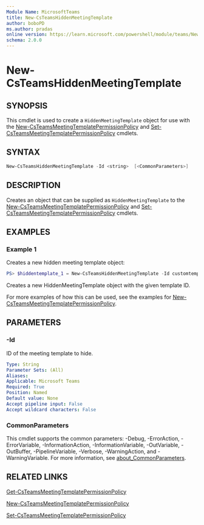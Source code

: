 ```yaml
---
Module Name: MicrosoftTeams
title: New-CsTeamsHiddenMeetingTemplate
author: boboPD
ms.author: pradas
online version: https://learn.microsoft.com/powershell/module/teams/New-CsTeamsHiddenMeetingTemplate
schema: 2.0.0
---
```


# New-CsTeamsHiddenMeetingTemplate

## SYNOPSIS

This cmdlet is used to create a `HiddenMeetingTemplate` object for use with the [New-CsTeamsMeetingTemplatePermissionPolicy](New-CsTeamsMeetingTemplatePermissionPolicy.md) and [Set-CsTeamsMeetingTemplatePermissionPolicy](Set-CsTeamsMeetingTemplatePermissionPolicy.md) cmdlets.

## SYNTAX

```powershell
New-CsTeamsHiddenMeetingTemplate -Id <string>  [<CommonParameters>]
```

## DESCRIPTION

Creates an object that can be supplied as `HiddenMeetingTemplate` to the [New-CsTeamsMeetingTemplatePermissionPolicy](New-CsTeamsMeetingTemplatePermissionPolicy.md) and [Set-CsTeamsMeetingTemplatePermissionPolicy](Set-CsTeamsMeetingTemplatePermissionPolicy.md) cmdlets.

## EXAMPLES

### Example 1

Creates a new hidden meeting template object:

```powershell
PS> $hiddentemplate_1 = New-CsTeamsHiddenMeetingTemplate -Id customtemplate_9ab0014a-bba4-4ad6-b816-0b42104b5056
```

Creates a new HiddenMeetingTemplate object with the given template ID.

For more examples of how this can be used, see the examples for [New-CsTeamsMeetingTemplatePermissionPolicy](New-CsTeamsMeetingTemplatePermissionPolicy.md).

## PARAMETERS

### -Id

ID of the meeting template to hide.

```yaml
Type: String
Parameter Sets: (All)
Aliases:
Applicable: Microsoft Teams
Required: True
Position: Named
Default value: None
Accept pipeline input: False
Accept wildcard characters: False
```

### CommonParameters
This cmdlet supports the common parameters: -Debug, -ErrorAction, -ErrorVariable, -InformationAction, -InformationVariable, -OutVariable, -OutBuffer, -PipelineVariable, -Verbose, -WarningAction, and -WarningVariable. For more information, see [about_CommonParameters](https://go.microsoft.com/fwlink/?LinkID=113216).

## RELATED LINKS
[Get-CsTeamsMeetingTemplatePermissionPolicy](Get-CsTeamsMeetingTemplatePermissionPolicy.md)

[New-CsTeamsMeetingTemplatePermissionPolicy](New-CsTeamsMeetingTemplatePermissionPolicy.md)

[Set-CsTeamsMeetingTemplatePermissionPolicy](Set-CsTeamsMeetingTemplatePermissionPolicy.md)